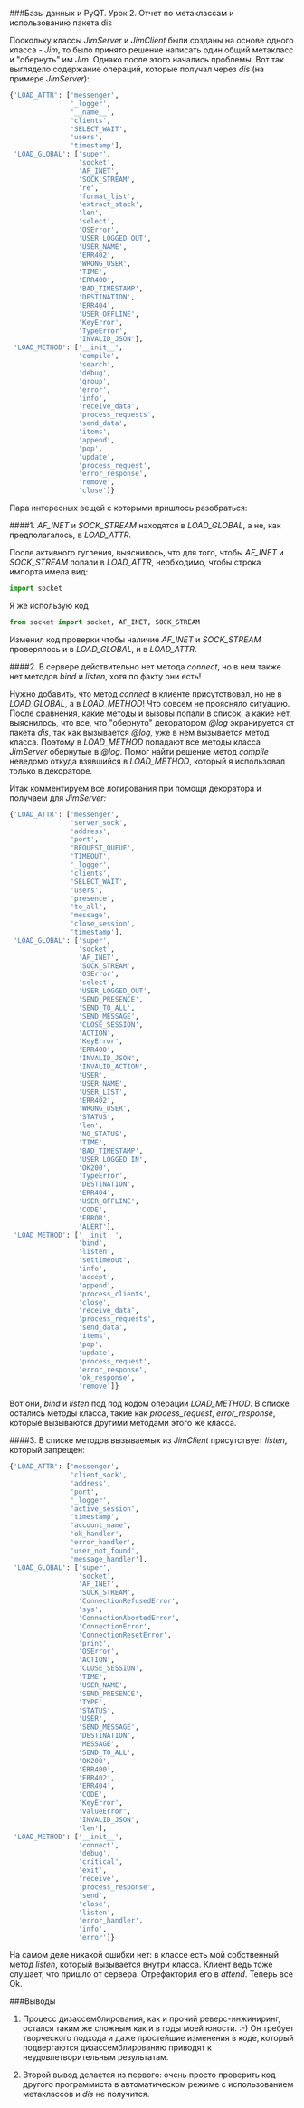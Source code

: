 ###Базы данных и PyQT. Урок 2. Отчет по метаклассам и использованию пакета dis

Поскольку классы *JimServer* и *JimClient* были созданы на основе одного класса - *Jim*, то было принято решение написать один общий метакласс и "обернуть" им *Jim*. Однако после этого начались проблемы. Вот так выглядело содержание операций, которые получал через *dis* (на примере *JimServer*):
```python
{'LOAD_ATTR': ['messenger',
               '_logger',
               '__name__',
               'clients',
               'SELECT_WAIT',
               'users',
               'timestamp'],
 'LOAD_GLOBAL': ['super',
                 'socket',
                 'AF_INET',
                 'SOCK_STREAM',
                 're',
                 'format_list',
                 'extract_stack',
                 'len',
                 'select',
                 'OSError',
                 'USER_LOGGED_OUT',
                 'USER_NAME',
                 'ERR402',
                 'WRONG_USER',
                 'TIME',
                 'ERR400',
                 'BAD_TIMESTAMP',
                 'DESTINATION',
                 'ERR404',
                 'USER_OFFLINE',
                 'KeyError',
                 'TypeError',
                 'INVALID_JSON'],
 'LOAD_METHOD': ['__init__',
                 'compile',
                 'search',
                 'debug',
                 'group',
                 'error',
                 'info',
                 'receive_data',
                 'process_requests',
                 'send_data',
                 'items',
                 'append',
                 'pop',
                 'update',
                 'process_request',
                 'error_response',
                 'remove',
                 'close']}
```

Пара интересных вещей с которыми пришлось разобраться:

####1. *AF_INET* и *SOCK_STREAM* находятся в *LOAD_GLOBAL*, а не, как предполагалось, в *LOAD_ATTR*.

После активного гугления, выяснилось, что для того, чтобы *AF_INET* и *SOCK_STREAM* попали в *LOAD_ATTR*, необходимо, чтобы строка импорта имела вид:
    
```python
import socket
```
Я же использую код
```python
from socket import socket, AF_INET, SOCK_STREAM
```
Изменил код проверки чтобы наличие *AF_INET* и *SOCK_STREAM* проверялось и в *LOAD_GLOBAL*, и в *LOAD_ATTR*.

####2. В сервере действительно нет метода *connect*, но в нем также нет методов *bind* и *listen*, хотя по факту они есть!

Нужно добавить, что метод *connect* в клиенте присутствовал, но не в *LOAD_GLOBAL*, а в *LOAD_METHOD*! Что совсем не проясняло ситуацию. После сравнения, какие методы и вызовы попали в список, а какие нет, выяснилось, что все, что "обернуто" декоратором *@log* экранируется от пакета *dis*, так как вызывается *@log*, уже в нем вызывается метод класса. Поэтому в *LOAD_METHOD* попадают все методы класса *JimServer* обернутые в *@log*. Помог найти решение метод *compile* неведомо откуда взявшийся в *LOAD_METHOD*, который я использовал только в декораторе.

Итак комментируем все логирования при помощи декоратора и получаем для *JimServer:*
```python
{'LOAD_ATTR': ['messenger',
               'server_sock',
               'address',
               'port',
               'REQUEST_QUEUE',
               'TIMEOUT',
               '_logger',
               'clients',
               'SELECT_WAIT',
               'users',
               'presence',
               'to_all',
               'message',
               'close_session',
               'timestamp'],
 'LOAD_GLOBAL': ['super',
                 'socket',
                 'AF_INET',
                 'SOCK_STREAM',
                 'OSError',
                 'select',
                 'USER_LOGGED_OUT',
                 'SEND_PRESENCE',
                 'SEND_TO_ALL',
                 'SEND_MESSAGE',
                 'CLOSE_SESSION',
                 'ACTION',
                 'KeyError',
                 'ERR400',
                 'INVALID_JSON',
                 'INVALID_ACTION',
                 'USER',
                 'USER_NAME',
                 'USER_LIST',
                 'ERR402',
                 'WRONG_USER',
                 'STATUS',
                 'len',
                 'NO_STATUS',
                 'TIME',
                 'BAD_TIMESTAMP',
                 'USER_LOGGED_IN',
                 'OK200',
                 'TypeError',
                 'DESTINATION',
                 'ERR404',
                 'USER_OFFLINE',
                 'CODE',
                 'ERROR',
                 'ALERT'],
 'LOAD_METHOD': ['__init__',
                 'bind',
                 'listen',
                 'settimeout',
                 'info',
                 'accept',
                 'append',
                 'process_clients',
                 'close',
                 'receive_data',
                 'process_requests',
                 'send_data',
                 'items',
                 'pop',
                 'update',
                 'process_request',
                 'error_response',
                 'ok_response',
                 'remove']}

``` 
Вот они, *bind* и *listen* под под кодом операции *LOAD_METHOD*. В списке остались методы класса, такие как *process_request*, *error_response*, которые вызываются другими методами этого же класса.

####3. В списке методов вызываемых из *JimClient* присутствует *listen*, который запрещен:
```python
{'LOAD_ATTR': ['messenger',
               'client_sock',
               'address',
               'port',
               '_logger',
               'active_session',
               'timestamp',
               'account_name',
               'ok_handler',
               'error_handler',
               'user_not_found',
               'message_handler'],
 'LOAD_GLOBAL': ['super',
                 'socket',
                 'AF_INET',
                 'SOCK_STREAM',
                 'ConnectionRefusedError',
                 'sys',
                 'ConnectionAbortedError',
                 'ConnectionError',
                 'ConnectionResetError',
                 'print',
                 'OSError',
                 'ACTION',
                 'CLOSE_SESSION',
                 'TIME',
                 'USER_NAME',
                 'SEND_PRESENCE',
                 'TYPE',
                 'STATUS',
                 'USER',
                 'SEND_MESSAGE',
                 'DESTINATION',
                 'MESSAGE',
                 'SEND_TO_ALL',
                 'OK200',
                 'ERR400',
                 'ERR402',
                 'ERR404',
                 'CODE',
                 'KeyError',
                 'ValueError',
                 'INVALID_JSON',
                 'len'],
 'LOAD_METHOD': ['__init__',
                 'connect',
                 'debug',
                 'critical',
                 'exit',
                 'receive',
                 'process_response',
                 'send',
                 'close',
                 'listen',
                 'error_handler',
                 'info',
                 'error']}
```
На самом деле никакой ошибки нет: в классе есть мой собственный метод *listen*, который вызывается внутри класса. Клиент ведь тоже слушает, что пришло от сервера. Отрефакторил его в *attend*. Теперь все Ok.

###Выводы

1. Процесс дизассемблирования, как и прочий реверс-инжиниринг, остался таким же сложным как и в годы моей юности. :-) Он требует творческого подхода и даже простейшие изменения в коде, который подвергаются дизассемблированию приводят к неудовлетворительным результатам.

2. Второй вывод делается из первого: очень просто проверить код другого программиста в автоматическом режиме с использованием метаклассов и *dis* не получится.
